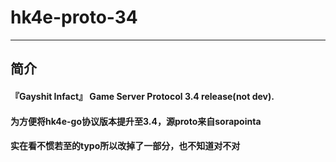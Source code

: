 # hk4e-proto-34

***

## 简介

#### 『Gayshit Infact』 Game Server Protocol 3.4 release(not dev).

####  为方便将hk4e-go协议版本提升至3.4，源proto来自sorapointa

####  实在看不惯若至的typo所以改掉了一部分，也不知道对不对
